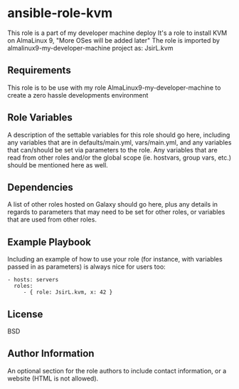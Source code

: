 ansible-role-kvm
=========

This role is a part of my developer machine deploy It's a role to install KVM on AlmaLinux 9, "More OSes will be added later"
The role is imported by almalinux9-my-developer-machine project as: JsirL.kvm

Requirements
------------
This role is to be use with my role AlmaLinux9-my-developer-machine to create a zero hassle developments environment

Role Variables
--------------

A description of the settable variables for this role should go here, including any variables that are in defaults/main.yml, vars/main.yml, and any variables that can/should be set via parameters to the role. Any variables that are read from other roles and/or the global scope (ie. hostvars, group vars, etc.) should be mentioned here as well.

Dependencies
------------

A list of other roles hosted on Galaxy should go here, plus any details in regards to parameters that may need to be set for other roles, or variables that are used from other roles.

Example Playbook
----------------

Including an example of how to use your role (for instance, with variables passed in as parameters) is always nice for users too:

    - hosts: servers
      roles:
         - { role: JsirL.kvm, x: 42 }

License
-------

BSD

Author Information
------------------

An optional section for the role authors to include contact information, or a website (HTML is not allowed).

